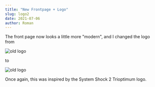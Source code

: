 ```yaml
---
title: "New Frontpage + Logo"
slug: logo2
date: 2021-07-06
author: Roman
---
```


The front page now looks a little more "modern", and I changed the logo from

![old logo](/img/blog/2021-07-06_oldlogo.png)

to

![old logo](/img/blog/2021-07-06_newlogo.png)

Once again, this was inspired by the System Shock 2 Trioptimum logo.
